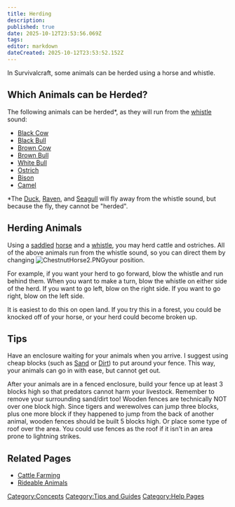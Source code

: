 ```yaml
---
title: Herding
description: 
published: true
date: 2025-10-12T23:53:56.069Z
tags: 
editor: markdown
dateCreated: 2025-10-12T23:53:52.152Z
---
```


In Survivalcraft, some animals can be herded using a horse and whistle.

## Which Animals can be Herded?

The following animals can be herded\*, as they will run from the
[whistle](whistle "wikilink") sound:

  - [Black Cow](Black_Cow "wikilink")
  - [Black Bull](Black_Bull "wikilink")
  - [Brown Cow](Brown_Cow "wikilink")
  - [Brown Bull](Brown_Bull "wikilink")
  - [White Bull](White_Bull "wikilink")
  - [Ostrich](Ostrich "wikilink")
  - [Bison](Bison "wikilink")
  - [Camel](Camel "wikilink")

\*The [Duck](Duck "wikilink"), [Raven](Bestiary/Raven.md "wikilink"), and
[Seagull](Bestiary/Seagull.md "wikilink") will fly away from the whistle sound, but
because the fly, they cannot be "herded".

## Herding Animals

Using a [saddled](saddle "wikilink") [horse](horse "wikilink") and a
[whistle](whistle "wikilink"), you may herd cattle and ostriches. All of
the above animals run from the whistle sound, so you can direct them by
changing ![ChestnutHorse2.PNG](ChestnutHorse2.PNG
"ChestnutHorse2.PNG")your position.

For example, if you want your herd to go forward, blow the whistle and
run behind them. When you want to make a turn, blow the whistle on
either side of the herd. If you want to go left, blow on the right side.
If you want to go right, blow on the left side.

It is easiest to do this on open land. If you try this in a forest, you
could be knocked off of your horse, or your herd could become broken up.

## Tips

Have an enclosure waiting for your animals when you arrive. I suggest
using cheap blocks (such as [Sand](Recipaedia/Terrain/Sand.md "wikilink") or
[Dirt](Recipaedia/Terrain/Dirt.md "wikilink")) to put around your fence. This way, your
animals can go in with ease, but cannot get out.

After your animals are in a fenced enclosure, build your fence up at
least 3 blocks high so that predators cannot harm your livestock.
Remember to remove your surrounding sand/dirt too\! Wooden fences are
technically NOT over one block high. Since tigers and werewolves can
jump three blocks, plus one more block if they happened to jump from the
back of another animal, wooden fences should be built 5 blocks high. Or
place some type of roof over the area. You could use fences as the roof
if it isn't in an area prone to lightning strikes.

## Related Pages

  - [Cattle Farming](Guides/Cattle_Farming.md "wikilink")
  - [Rideable Animals](Rideable_Animals "wikilink")

[Category:Concepts](Category:Concepts "wikilink") [Category:Tips and
Guides](Category:Tips_and_Guides "wikilink") [Category:Help
Pages](Category:Help_Pages "wikilink")